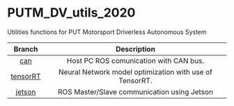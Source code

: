 # PUTM_DV_utils_2020
Utilities functions for PUT Motorsport Driverless Autonomous System


| Branch 	| Description 	|
|:-:	|:-:	|
| [can](https://github.com/PUT-Motorsport/PUTM_DV_utils_2020/tree/can) 	| Host PC ROS comunication with CAN bus. 	|
| [tensorRT](https://github.com/PUT-Motorsport/PUTM_DV_utils_2020/tree/tensorRT) 	| Neural Network model optimization with use of TensorRT.	|
| [jetson](https://github.com/PUT-Motorsport/PUTM_DV_utils_2020/tree/jetson)    | ROS Master/Slave communication using Jetson   |
